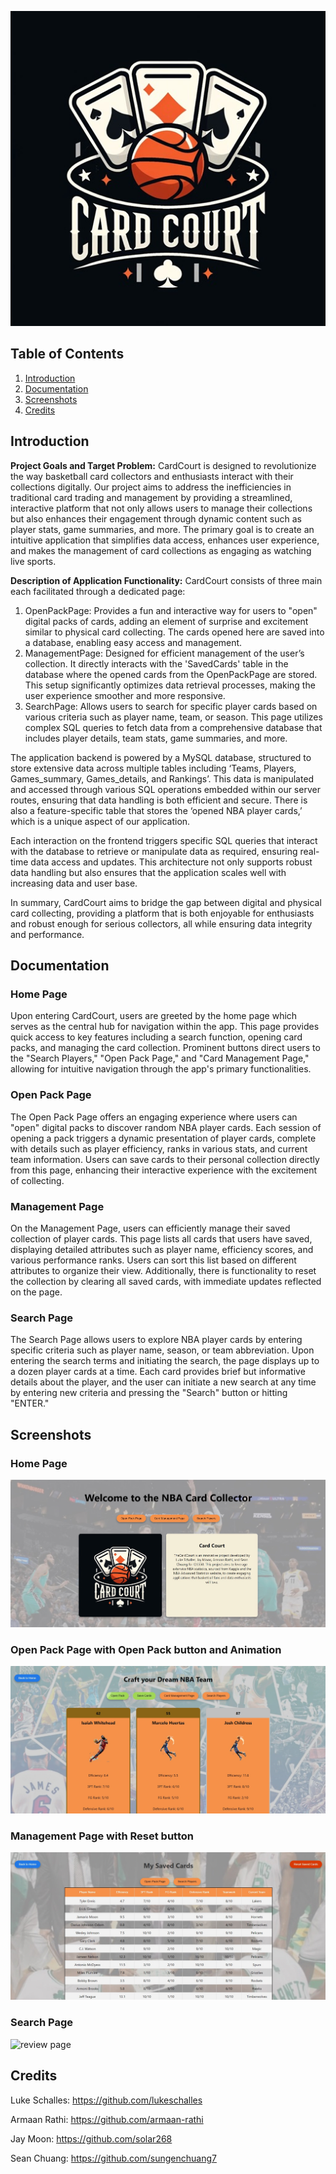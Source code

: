 ![logo](./client/src/images/logo.jpg)

## Table of Contents

1. [Introduction](#introduction)
2. [Documentation](#documentation)
3. [Screenshots](#screenshots)
4. [Credits](#credits)

## Introduction

**Project Goals and Target Problem:**
CardCourt is designed to revolutionize the way basketball card collectors and enthusiasts interact with their collections digitally. Our project aims to address the inefficiencies in traditional card trading and management by providing a streamlined, interactive platform that not only allows users to manage their collections but also enhances their engagement through dynamic content such as player stats, game summaries, and more. The primary goal is to create an intuitive application that simplifies data access, enhances user experience, and makes the management of card collections as engaging as watching live sports.

**Description of Application Functionality:**
CardCourt consists of three main each facilitated through a dedicated page:
1. OpenPackPage: Provides a fun and interactive way for users to "open" digital packs of cards, adding an element of surprise and excitement similar to physical card collecting. The cards opened here are saved into a database, enabling easy access and management.
2. ManagementPage: Designed for efficient management of the user’s collection. It directly interacts with the 'SavedCards' table in the database where the opened cards from the OpenPackPage are stored. This setup significantly optimizes data retrieval processes, making the user experience smoother and more responsive.
3. SearchPage: Allows users to search for specific player cards based on various criteria such as player name, team, or season. This page utilizes complex SQL queries to fetch data from a comprehensive database that includes player details, team stats, game summaries, and more.

The application backend is powered by a MySQL database, structured to store extensive data across multiple tables including ‘Teams, Players, Games_summary, Games_details, and Rankings’. This data is manipulated and accessed through various SQL operations embedded within our server routes, ensuring that data handling is both efficient and secure. There is also a feature-specific table that stores the ‘opened NBA player cards,’ which is a unique aspect of our application.

Each interaction on the frontend triggers specific SQL queries that interact with the database to retrieve or manipulate data as required, ensuring real-time data access and updates. This architecture not only supports robust data handling but also ensures that the application scales well with increasing data and user base.

In summary, CardCourt aims to bridge the gap between digital and physical card collecting, providing a platform that is both enjoyable for enthusiasts and robust enough for serious collectors, all while ensuring data integrity and performance.

## Documentation

### Home Page

Upon entering CardCourt, users are greeted by the home page which serves as the central hub for navigation within the app. This page provides quick access to key features including a search function, opening card packs, and managing the card collection. Prominent buttons direct users to the "Search Players," "Open Pack Page," and "Card Management Page," allowing for intuitive navigation through the app's primary functionalities.

### Open Pack Page

The Open Pack Page offers an engaging experience where users can "open" digital packs to discover random NBA player cards. Each session of opening a pack triggers a dynamic presentation of player cards, complete with details such as player efficiency, ranks in various stats, and current team information. Users can save cards to their personal collection directly from this page, enhancing their interactive experience with the excitement of collecting.

### Management Page

On the Management Page, users can efficiently manage their saved collection of player cards. This page lists all cards that users have saved, displaying detailed attributes such as player name, efficiency scores, and various performance ranks. Users can sort this list based on different attributes to organize their view. Additionally, there is functionality to reset the collection by clearing all saved cards, with immediate updates reflected on the page.

### Search Page

The Search Page allows users to explore NBA player cards by entering specific criteria such as player name, season, or team abbreviation. Upon entering the search terms and initiating the search, the page displays up to a dozen player cards at a time. Each card provides brief but informative details about the player, and the user can initiate a new search at any time by entering new criteria and pressing the "Search" button or hitting "ENTER."

## Screenshots

### Home Page

![home page](./client/src/images/homepage.JPG)

### Open Pack Page with Open Pack button and Animation

![results page with navbar](./client/src/images/openpackpage.JPG)

### Management Page with Reset button

![business page](./client/src/images/managementpage.JPG)

### Search Page

![review page](./client/src/images/screenshots/searchpage.JPG)

## Credits

Luke Schalles: https://github.com/lukeschalles

Armaan Rathi: https://github.com/armaan-rathi

Jay Moon: https://github.com/solar268

Sean Chuang: https://github.com/sungenchuang7